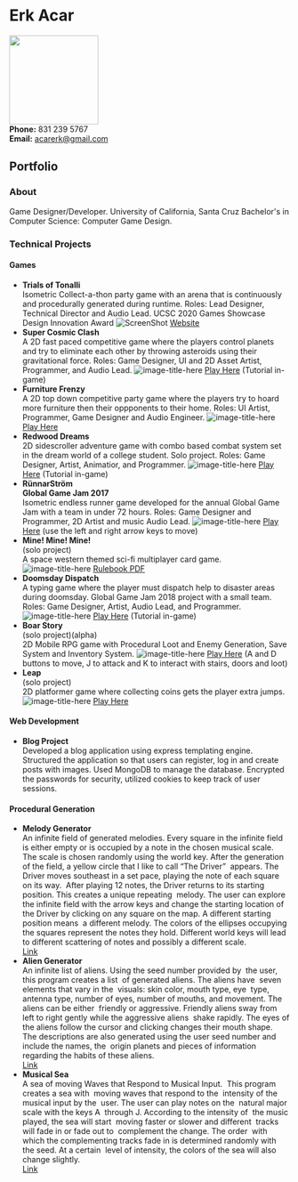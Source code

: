 # Erk Acar <br/>
<img src="http://acarerk.github.io/IMG_1075.JPG" width="160" height="160" /> <br/>
**Phone:** 831 239 5767 <br/>
**Email:** acarerk@gmail.com
## Portfolio
### About
Game Designer/Developer. University of California, Santa Cruz Bachelor's in Computer Science: Computer Game Design.
### Technical Projects

#### Games
- **Trials of Tonalli** <br/>
Isometric Collect-a-thon party game with an arena that is continuously and procedurally generated during runtime. Roles: Lead Designer, Technical Director and Audio Lead. UCSC 2020 Games Showcase Design Innovation Award
![ScreenShot](ToTScreenshot.png)
[Website](http://www.trialsoftonalli.com/)
- **Super Cosmic Clash** <br/>
A 2D fast paced competitive game where the players control planets and try to eliminate each other by throwing asteroids using their gravitational force. Roles: Game Designer, UI and 2D Asset Artist, Programmer, and Audio Lead.
![image-title-here](SCC.png)
[Play Here](https://ostrichman.itch.io/supercosmicclash) (Tutorial in-game)
- **Furniture Frenzy** <br/>
A 2D top down competitive party game where the players try to hoard more furniture then their oppponents to their home. Roles: UI Artist, Programmer, Game Designer and Audio Engineer.
![image-title-here](IMG_0700.PNG)
[Play Here](https://furniturefrenzy.itch.io/furniture-frenzy)
- **Redwood Dreams** <br/>
2D sidescroller adventure game with combo based combat system set in the dream world of a college student.
Solo project. Roles: Game Designer, Artist, Animatior, and Programmer.
![image-title-here](RedwoodDreamsCapture.png)
[Play Here](http://acarerk.github.io/RedwoodDreamsHTML/index.html) (Tutorial in-game)
- **RünnarStröm** <br/>
**Global Game Jam 2017** <br/>
Isometric endless runner game developed for the annual Global Game Jam with a team in under 72 hours.
Roles: Game Designer and Programmer, 2D Artist and music Audio Lead.
![image-title-here](RunnarStromScreenshot.png)
[Play Here](http://acarerk.github.io/RunnarStrom/index.html) (use the left and right arrow keys to move)
- **Mine! Mine! Mine!**<br/>
(solo project) <br/>
A space western themed sci-fi multiplayer card game.
![image-title-here](Mine.png)
[Rulebook PDF](Rulebook_Erk_Acar.pdf)
- **Doomsday Dispatch** <br/>
A typing game where the player must dispatch help to disaster areas during doomsday.
Global Game Jam 2018 project with a small team. Roles: Game Designer, Artist, Audio Lead, and Programmer.
![image-title-here](TransmissionImage.png)
[Play Here](http://acarerk.github.io/TransmissionHTML/index.html) (Tutorial in-game)
- **Boar Story** <br/>
(solo project)(alpha) <br/>
2D Mobile RPG game with Procedural Loot and Enemy Generation, Save System and Inventory System.
![image-title-here](BoarStoryScreenshot.png)
[Play Here](http://acarerk.github.io/BoarStory/index.html) (A and D buttons to move, J to attack and K to interact with stairs, doors and loot)
- **Leap** <br/>
(solo project) <br/>
2D platformer game where collecting coins gets the player extra jumps.<br/>
![image-title-here](LeapScreenshot.png)
[Play Here](http://acarerk.github.io/JumpGame/index.html)

#### Web Development
- **Blog Project** <br/> 
Developed a blog application using express templating engine. Structured the application so that users can register, log in and create posts with images. Used MongoDB to manage the database. Encrypted the passwords for security, utilized cookies to keep track of user sessions.

#### Procedural Generation
- **Melody Generator** <br/>
An infinite field of generated melodies. Every square in the infinite field is either empty or is occupied by a note in the chosen musical scale. The scale is chosen randomly using the world key. After the generation of the field, a yellow circle that I like to call “The Driver”  appears. The Driver moves southeast in a set pace, playing the note of each square on its way.  After playing 12 notes, the Driver returns to its starting position. This creates a unique repeating  melody. The user can explore the infinite field with the arrow keys and change the starting location of the Driver by clicking on any square on the map. A different starting position means  a different melody. The colors of the ellipses occupying the squares represent the notes they hold. Different world keys will lead to different scattering of notes and possibly a different scale. <br/>
[Link](https://glitch.com/~melody-generator)
- **Alien Generator** <br/>
An infinite list of aliens. Using the seed number provided by  the user, this program creates a list  of generated aliens. The aliens have  seven elements that vary in the  visuals: skin color, mouth type, eye  type, antenna type, number of eyes, number of mouths, and movement. The aliens can be either  friendly or aggressive. Friendly aliens sway from left to right gently while the aggressive aliens  shake rapidly. The eyes of the aliens follow the cursor and clicking changes their mouth shape.  The descriptions are also generated using the user seed number and include the names, the  origin planets and pieces of information regarding the habits of these aliens. <br/>
[Link](https://alien-generator.glitch.me/)
- **Musical Sea** <br/>
A sea of moving Waves that Respond to Musical Input.  This program creates a sea with  moving waves that respond to the  intensity of the musical input by the  user. The user can play notes on the  natural major scale with the keys A  through J. According to the intensity of  the music played, the sea will start  moving faster or slower and different  tracks will fade in or fade out to  complement the change. The order  with which the complementing tracks fade in is determined randomly with the seed. At a certain  level of intensity, the colors of the sea will also change slightly. <br/>
[Link]( https://glitch.com/~musical-sea )


